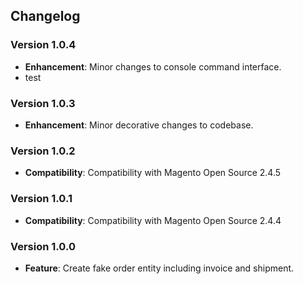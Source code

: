 ## Changelog

### Version 1.0.4
- **Enhancement**: Minor changes to console command interface.
- test

### Version 1.0.3
- **Enhancement**: Minor decorative changes to codebase.

### Version 1.0.2
- **Compatibility**: Compatibility with Magento Open Source 2.4.5

### Version 1.0.1
- **Compatibility**: Compatibility with Magento Open Source 2.4.4

### Version 1.0.0
- **Feature**: Create fake order entity including invoice and shipment.
